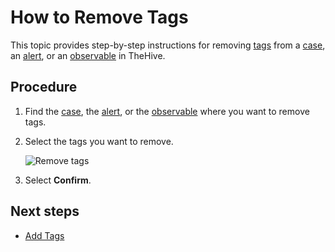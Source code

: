 # How to Remove Tags

This topic provides step-by-step instructions for removing [tags](about-tags.md) from a [case](../about-cases.md), an [alert](../../alerts/about-alerts.md), or an [observable](../../cases/cases-description/observables.md) in TheHive.

<h2>Procedure</h2>

1. Find the [case](../search-for-cases/find-a-case.md), the [alert](../../alerts/search-for-alerts/find-an-alert.md), or the [observable](../search-for-cases/find-an-observable.md) where you want to remove tags.

2. Select the tags you want to remove.

    ![Remove tags](/thehive/images/user-guides/analyst-corner/remove-tags.gif)

3. Select **Confirm**.

<h2>Next steps</h2>

* [Add Tags](../../../analyst-corner/cases/tags/add-tags.md)
